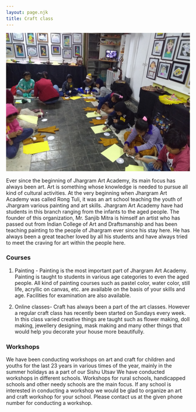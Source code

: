 ```yaml
---
layout: page.njk
title: Craft class
---
```

<img src="/assets/images/craft.jpeg" role="presentation" />
<p>
Ever since the beginning of Jhargram Art Academy, its main focus has always been art. Art is something whose knowledge is needed to pursue all kind of cultural activities. At the very beginning when Jhargram Art Academy was called Rong Tuli, it was an art school teaching the youth of Jhargram various painting and art skills. Jhargram Art Academy have had students in this branch ranging from the infants to the aged people. The founder of this organization, Mr. Sanjib Mitra is himself an artist who has passed out from Indian College of Art and Draftsmanship and has been teaching painting to the people of Jhargram ever since his stay here. He has always been a great teacher loved by all his students and have always tried to meet the craving for art within the people here.

<h3>Courses</h3>

1. Painting - Painting is the most important part of Jhargram Art Academy. Painting is taught to students in various age categories to even the aged people. All kind of painting courses such as pastel color, water color, still life, acryllic on canvas, etc. are available on the basis of your skills and age. Facilities for examination are also available.

2. Online classes- Craft has always been a part of the art classes. However a regular craft class has recently been started on Sundays every week. In this class varied creative things are taught such as flower making, doll making, jewellery designing, mask making and many other things that would help you decorate your house more beautifully.

<h3>Workshops</h3>

We have been conducting workshops on art and craft for children and youths for the last 23 years in various times of the year, mainly in the summer holidays as a part of our Sishu Utsav We have conducted workshops in different schools. Workshops for rural schools, handicapped schools and other needy schools are the main focus. If any school is interested in conducting a workshop we would be glad to organize an art and craft workshop for your school. Please contact us at the given phone number for conducting a workshop.
</p>